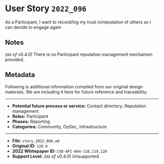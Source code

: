 
# User Story `2022_096` #

<!-- story-start -->As a Participant, I want to record/log my trust in/reputation of others so I can decide to engage again<!-- story-end -->

## Notes ##

*(as of v0.4.0)*
There is no Participant reputation management mechanism provided.


## Metadata ##

Following is additional information compiled from our original design materials.
We are including it here for future reference and traceability.

---

- **Potential future process or service:** Contact directory; Reputation management
- **Roles:** Participant
- **Phases:** Reporting
- **Categories:** Community, OpSec, Infrastructure

---

- **File:** `story_2022_096.md`
- **Original ID:** `120.0`
- **2022 Whitepaper ID:** `CVD-API-064-118,119,120`
- **Support Level:** *(as of v0.4.0)* Unsupported
